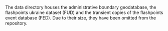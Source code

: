 The data directory houses the administrative boundary geodatabase, the flashpoints ukraine dataset (FUD) and the transient copies of the flashpoints event database (FED). Due to their size, they have been omitted from the repository. 
